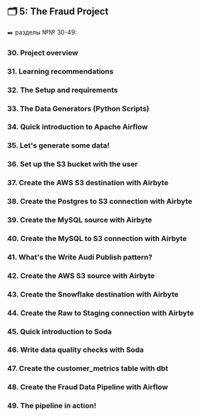 ## 🗂️ 5: The Fraud Project
✒️ разделы №№ 30-49:

### 30. Project overview

### 31. Learning recommendations

### 32. The Setup and requirements

### 33. The Data Generators (Python Scripts)

### 34. Quick introduction to Apache Airflow

### 35. Let's generate some data!

### 36. Set up the S3 bucket with the user

### 37. Create the AWS S3 destination with Airbyte

### 38. Create the Postgres to S3 connection with Airbyte

### 39. Create the MySQL source with Airbyte

### 40. Create the MySQL to S3 connection with Airbyte

### 41. What's the Write Audi Publish pattern?

### 42. Create the AWS S3 source with Airbyte

### 43. Create the Snowflake destination with Airbyte

### 44. Create the Raw to Staging connection with Airbyte

### 45. Quick introduction to Soda

### 46. Write data quality checks with Soda

### 47. Create the customer_metrics table with dbt

### 48. Create the Fraud Data Pipeline with Airflow

### 49. The pipeline in action!
